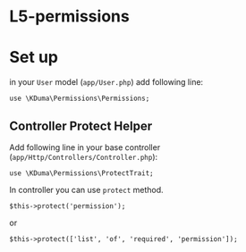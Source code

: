# L5-permissions


# Set up
in your `User` model (`app/User.php`) add following line:

    use \KDuma\Permissions\Permissions;



## Controller Protect Helper
Add following line in your base controller (`app/Http/Controllers/Controller.php`):

    use \KDuma\Permissions\ProtectTrait;
    
In controller you can use `protect` method. 

    $this->protect('permission');
    
or
    
    $this->protect(['list', 'of', 'required', 'permission']);